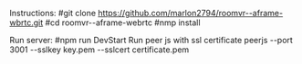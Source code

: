 Instructions:
    #git clone https://github.com/marlon2794/roomvr--aframe-wbrtc.git
    #cd roomvr--aframe-webrtc
    #nmp install

Run server:
    #npm run DevStart
Run peer js with ssl certificate
    peerjs --port 3001 --sslkey key.pem --sslcert certificate.pem